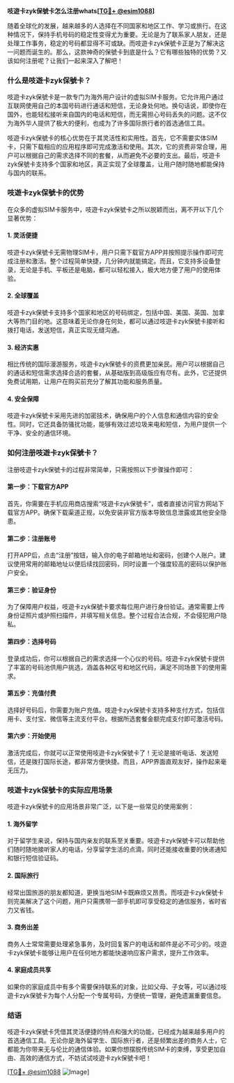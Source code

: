 **吱遊卡zyk保號卡怎么注册whats[[TG💪+ @esim1088](https://t.me/s/esim1088)]**

随着全球化的发展，越来越多的人选择在不同国家和地区工作、学习或旅行。在这种情况下，保持手机号码的稳定性变得尤为重要。无论是为了联系家人朋友，还是处理工作事务，稳定的号码都显得不可或缺。而吱遊卡zyk保號卡正是为了解决这一问题而诞生的。那么，这款神奇的保號卡到底是什么？它有哪些独特的优势？又该如何注册呢？让我们一起来深入了解吧！

### 什么是吱遊卡zyk保號卡？

吱遊卡zyk保號卡是一款专门为海外用户设计的虚拟SIM卡服务。它允许用户通过互联网使用自己的本国号码进行通话和短信，无论身处何地。换句话说，即使你在国外，也能轻松接听来自国内的电话和短信，而无需担心号码丢失的问题。这不仅为海外华人提供了极大的便利，也成为了许多国际旅行者的首选通信工具。

吱遊卡zyk保號卡的核心优势在于其灵活性和实用性。首先，它不需要实体SIM卡，只需下载相应的应用程序即可完成激活和使用。其次，它的资费非常合理，用户可以根据自己的需求选择不同的套餐，从而避免不必要的支出。最后，吱遊卡zyk保號卡支持多个国家和地区，真正实现了全球覆盖，让用户随时随地都能保持与国内的联系。

### 吱遊卡zyk保號卡的优势

在众多的虚拟SIM卡服务中，吱遊卡zyk保號卡之所以脱颖而出，离不开以下几个显著优势：

#### 1. **灵活便捷**
吱遊卡zyk保號卡无需物理SIM卡，用户只需下载官方APP并按照提示操作即可完成注册和激活。整个过程简单快捷，几分钟内就能搞定。而且，它支持多设备登录，无论是手机、平板还是电脑，都可以轻松接入，极大地方便了用户的使用体验。

#### 2. **全球覆盖**
吱遊卡zyk保號卡支持多个国家和地区的号码绑定，包括中国、美国、英国、加拿大等热门目的地。这意味着无论你身在何处，都可以通过吱遊卡zyk保號卡接听和拨打电话，发送短信，真正实现无缝沟通。

#### 3. **经济实惠**
相比传统的国际漫游服务，吱遊卡zyk保號卡的资费更加亲民。用户可以根据自己的通话和短信需求选择合适的套餐，从基础版到高级版应有尽有。此外，它还提供免费试用期，让用户在购买前充分了解其功能和服务质量。

#### 4. **安全保障**
吱遊卡zyk保號卡采用先进的加密技术，确保用户的个人信息和通信内容的安全性。同时，它还具备防骚扰功能，能够有效过滤垃圾来电和短信，为用户提供一个干净、安全的通信环境。

### 如何注册吱遊卡zyk保號卡？

注册吱遊卡zyk保號卡的过程非常简单，只需按照以下步骤操作即可：

#### 第一步：下载官方APP
首先，你需要在手机应用商店搜索“吱遊卡zyk保號卡”，或者直接访问官方网站下载官方APP。确保下载渠道正规，以免安装非官方版本导致信息泄露或其他安全隐患。

#### 第二步：注册账号
打开APP后，点击“注册”按钮，输入你的电子邮箱地址和密码，创建个人账户。建议使用常用的邮箱地址以便后续找回密码，同时设置一个强度较高的密码以保护账户安全。

#### 第三步：验证身份
为了保障用户权益，吱遊卡zyk保號卡要求每位用户进行身份验证。通常需要上传身份证照片或护照扫描件，并填写相关信息。整个过程合法合规，不会侵犯用户隐私。

#### 第四步：选择号码
登录成功后，你可以根据自己的需求选择一个心仪的号码。吱遊卡zyk保號卡提供了丰富的号码池供用户挑选，涵盖各种区号和地区代码，满足不同场景下的使用需求。

#### 第五步：充值付费
选择好号码后，你需要为账户充值。吱遊卡zyk保號卡支持多种支付方式，包括信用卡、支付宝、微信等主流支付平台。根据所选套餐金额完成支付即可激活号码。

#### 第六步：开始使用
激活完成后，你就可以正常使用吱遊卡zyk保號卡了！无论是接听电话、发送短信，还是拨打国际长途，都非常方便快捷。而且，APP界面直观友好，操作起来毫无压力。

### 吱遊卡zyk保號卡的实际应用场景

吱遊卡zyk保號卡的应用场景非常广泛，以下是一些常见的使用案例：

#### 1. 海外留学
对于留学生来说，保持与国内亲友的联系至关重要。吱遊卡zyk保號卡可以帮助他们随时随地接听家人的电话，分享留学生活的点滴，同时还能接收重要的快递通知和银行短信验证码。

#### 2. 国际旅行
经常出国旅游的朋友都知道，更换当地SIM卡既麻烦又昂贵。而吱遊卡zyk保號卡则完美解决了这个问题，用户只需携带一部手机即可享受稳定的通信服务，省时省力又省钱。

#### 3. 商务出差
商务人士常常需要处理紧急事务，及时回复客户的电话和邮件是必不可少的。吱遊卡zyk保號卡能够让用户在任何地方都能快速响应客户需求，提升工作效率。

#### 4. 家庭成员共享
如果你的家庭成员中有多个需要保持联系的对象，比如父母、子女等，可以通过吱遊卡zyk保號卡为每个人分配一个专属号码，方便统一管理，避免遗漏重要信息。

### 结语

吱遊卡zyk保號卡凭借其灵活便捷的特点和强大的功能，已经成为越来越多用户的首选通信工具。无论你是海外留学生、国际旅行者，还是频繁出差的商务人士，它都能为你带来无与伦比的通信体验。如果你想摆脱传统SIM卡的束缚，享受更加自由、高效的通信方式，不妨试试吱遊卡zyk保號卡吧！

[[TG💪+ @esim1088](https://t.me/s/esim1088) ![Image](https://i.postimg.cc/4NQfJmqS/Snipaste-2025-05-13-00-14-12.png)]